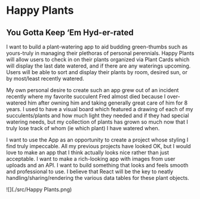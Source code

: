 # Happy Plants

## You Gotta Keep ‘Em Hyd-er-rated 

I want to build a plant-watering app to aid budding green-thumbs such as yours-truly in managing their plethoras of personal perennials. Happy Plants will allow users to check in on their plants organized via Plant Cards which will display the last date watered, and if there are any waterings upcoming. Users will be able to sort and display their plants by room, desired sun, or by most/least recently watered.

My own personal desire to create such an app grew out of an incident recently where my favorite succulent Fred almost died because I over-watered him after owning him and taking generally great care of him for 8 years. I used to have a visual board which featured a drawing of each of my succulents/plants and how much light they needed and if they had special watering needs, but my collection of plants has grown so much now that I truly lose track of whom (ie which plant) I have watered when.

I want to use the App as an opportunity to create a project whose styling I find truly impeccable. All my previous projects have looked OK, but I would love to make an app that I think actually looks nice rather than just acceptable. I want to make a rich-looking app with images from user uploads and an API. I want to build something that looks and feels smooth and professional to use. I believe that React will be the key to neatly handling/sharing/rendering the various data tables for these plant objects.


![](./src/Happy Plants.png)
